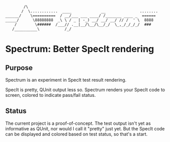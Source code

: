 
            /\
           /  \............  ____             __               ........
    ______/    \==========  / __/___ ___ ____/ /_______ ____ _  ======
    _____/      \88888888  _\ \ / _ | -_) __/ __/ __/ // /  ' \  8888
        /        \######  /___// .__|__/\__/\__/_/  \_,_/_/_/_/  ###
       /__________\           /_/                              


Spectrum: Better SpecIt rendering
=======================================

## Purpose ##

Spectrum is an experiment in SpecIt test result rendering.

SpecIt is pretty, QUnit output less so. Spectrum renders your SpecIt
code to screen, colored to indicate pass/fail status.

## Status ##

The current project is a proof-of-concept. The test output isn't yet as 
informative as QUnit, nor would I call it "pretty" just yet. But the 
SpecIt code can be displayed and colored based on test status, so that's
a start.
